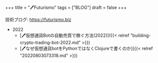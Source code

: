 +++
title = "🖊Futurismo"
tags = ["BLOG"]
draft = false
+++

技術ブログ: <https://futurismo.biz>

-   2022
    -   [🖊仮想通貨Botの自動売買で稼ぐ方法(2022)]({{< relref "building-crypto-trading-bot-2022.md" >}})
    -   [🖊なぜ仮想通貨botをPythonではなくClojureで書くのか]({{< relref "20220803073318.md" >}})

